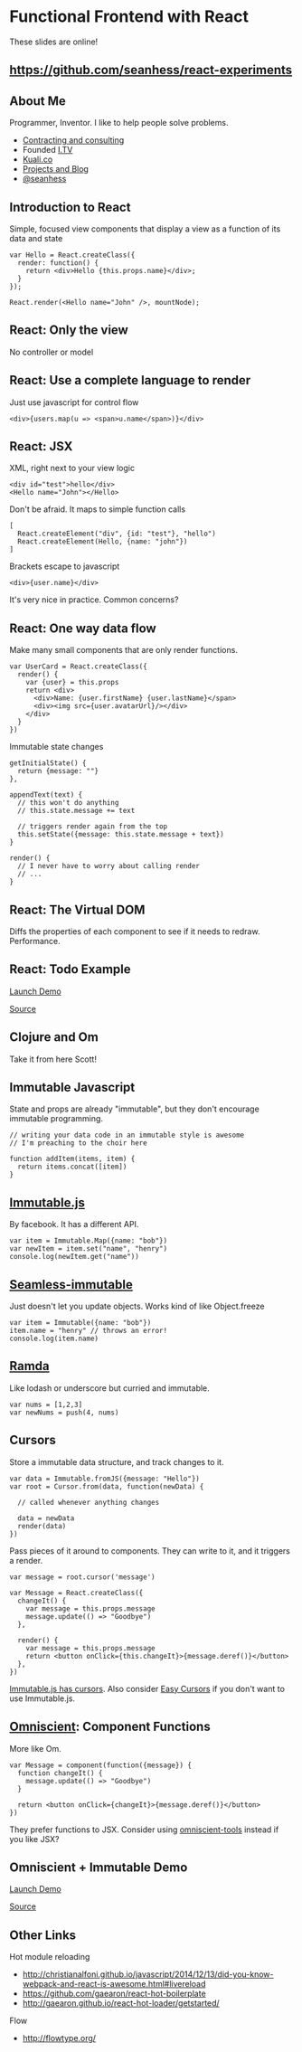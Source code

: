 Functional Frontend with React
==============================

These slides are online!

## https://github.com/seanhess/react-experiments

About Me
--------

Programmer, Inventor. I like to help people solve problems.

- [Contracting and consulting](https://www.linkedin.com/in/seanhess)
- Founded [I.TV](http://i.tv)
- [Kuali.co](http://kuali.co)
- [Projects and Blog](http://seanhess.github.io/)
- [@seanhess](https://twitter.com/seanhess)

Introduction to React
---------------------

Simple, focused view components that display a view as a function of its data and state

    var Hello = React.createClass({
      render: function() {
        return <div>Hello {this.props.name}</div>;
      }
    });

    React.render(<Hello name="John" />, mountNode);

React: Only the view
--------------------

No controller or model

React: Use a complete language to render
-------------------------------------------

Just use javascript for control flow

    <div>{users.map(u => <span>u.name</span>)}</div>

React: JSX
----------

XML, right next to your view logic

    <div id="test">hello</div>
    <Hello name="John"></Hello>

Don't be afraid. It maps to simple function calls

    [
      React.createElement("div", {id: "test"}, "hello")
      React.createElement(Hello, {name: "john"})
    ]

Brackets escape to javascript

    <div>{user.name}</div>

It's very nice in practice. Common concerns?

React: One way data flow
------------------------

Make many small components that are only render functions.
  
    var UserCard = React.createClass({
      render() {
        var {user} = this.props
        return <div>
          <div>Name: {user.firstName} {user.lastName}</span>
          <div><img src={user.avatarUrl}/></div>
        </div>
      }
    })

Immutable state changes

    getInitialState() {
      return {message: ""}
    },

    appendText(text) {
      // this won't do anything 
      // this.state.message += text

      // triggers render again from the top
      this.setState({message: this.state.message + text})
    }

    render() {
      // I never have to worry about calling render
      // ...
    }

React: The Virtual DOM
----------------------

Diffs the properties of each component to see if it needs to redraw. Performance.

React: Todo Example
-------------------

[Launch Demo](http://localhost:3000/)

[Source](./src/example-react.jsx)

Clojure and Om
--------------
Take it from here Scott!

Immutable Javascript
--------------------

State and props are already "immutable", but they don't encourage immutable programming.

    // writing your data code in an immutable style is awesome
    // I'm preaching to the choir here

    function addItem(items, item) {
      return items.concat([item])
    }

[Immutable.js](https://github.com/facebook/immutable-js)
------------

By facebook. It has a different API.
  
    var item = Immutable.Map({name: "bob"})
    var newItem = item.set("name", "henry")
    console.log(newItem.get("name"))

[Seamless-immutable](https://github.com/rtfeldman/seamless-immutable)
-------------------

Just doesn't let you update objects. Works kind of like Object.freeze

    var item = Immutable({name: "bob"})
    item.name = "henry" // throws an error!
    console.log(item.name)
    
[Ramda](http://ramdajs.com/)
-----

Like lodash or underscore but curried and immutable.

    var nums = [1,2,3]
    var newNums = push(4, nums)

Cursors
-------

Store a immutable data structure, and track changes to it.

    var data = Immutable.fromJS({message: "Hello"})
    var root = Cursor.from(data, function(newData) {

      // called whenever anything changes

      data = newData
      render(data)
    })

Pass pieces of it around to components. They can write to it, and it triggers a render.
  
    var message = root.cursor('message')

    var Message = React.createClass({
      changeIt() {
        var message = this.props.message
        message.update(() => "Goodbye")
      },

      render() {
        var message = this.props.message
        return <button onClick={this.changeIt}>{message.deref()}</button>
      },
    })

[Immutable.js has cursors](https://github.com/facebook/immutable-js/tree/master/contrib/cursor). Also consider [Easy Cursors](https://github.com/kualico/easy-cursors) if you don't want to use Immutable.js.


[Omniscient](http://omniscientjs.github.io/): Component Functions
------------------------------

More like Om. 

    var Message = component(function({message}) {
      function changeIt() {
        message.update(() => "Goodbye")
      }

      return <button onClick={changeIt}>{message.deref()}</button>
    })

They prefer functions to JSX. Consider using [omniscient-tools](https://github.com/kualico/omniscient-tools) instead if you like JSX?

Omniscient + Immutable Demo
----------------------------

[Launch Demo](http://localhost:3000/)

[Source](./src/example-omniscient.jsx)

Other Links
-----------

Hot module reloading

- http://christianalfoni.github.io/javascript/2014/12/13/did-you-know-webpack-and-react-is-awesome.html#livereload
- https://github.com/gaearon/react-hot-boilerplate
- http://gaearon.github.io/react-hot-loader/getstarted/

Flow

- http://flowtype.org/
